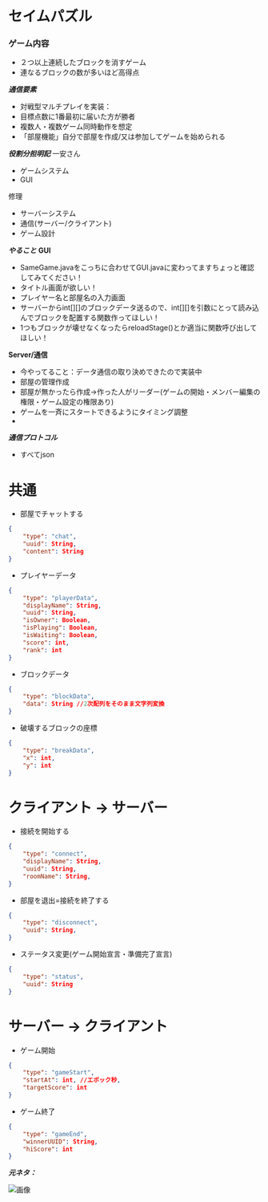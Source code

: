 
# セイムパズル
### ゲーム内容
- ２つ以上連続したブロックを消すゲーム
- 連なるブロックの数が多いほど高得点

***通信要素***
- 対戦型マルチプレイを実装：
- 目標点数に1番最初に届いた方が勝者
- 複数人・複数ゲーム同時動作を想定
- 「部屋機能」自分で部屋を作成/又は参加してゲームを始められる

***役割分担明記***
一安さん
- ゲームシステム
- GUI

修理
- サーバーシステム
- 通信(サーバー/クライアント)
- ゲーム設計

***やること***
__GUI__
- SameGame.javaをこっちに合わせてGUI.javaに変わってますちょっと確認してみてください！
- タイトル画面が欲しい！
- プレイヤー名と部屋名の入力画面
- サーバーからint[][]のブロックデータ送るので、int[][]を引数にとって読み込んでブロックを配置する関数作ってほしい！
- 1つもブロックが壊せなくなったらreloadStage()とか適当に関数呼び出してほしい！

__Server/通信__
- 今やってること：データ通信の取り決めできたので実装中
- 部屋の管理作成
- 部屋が無かったら作成→作った人がリーダー(ゲームの開始・メンバー編集の権限・ゲーム設定の権限あり)
- ゲームを一斉にスタートできるようにタイミング調整
- 

***通信プロトコル***
- すべてjson

# 共通
- 部屋でチャットする
```json
{
    "type": "chat",
    "uuid": String,
    "content": String
}
```

- プレイヤーデータ
```json
{
    "type": "playerData",
    "displayName": String,
    "uuid": String,
    "isOwner": Boolean,
    "isPlaying": Boolean,
    "isWaiting": Boolean,
    "score": int,
    "rank": int
}
```

- ブロックデータ
```json
{
    "type": "blockData",
    "data": String //2次配列をそのまま文字列変換
}
```

- 破壊するブロックの座標
```json
{
    "type": "breakData",
    "x": int,
    "y": int
}
```


# クライアント -> サーバー
- 接続を開始する
```json
{
    "type": "connect",
    "displayName": String,
    "uuid": String,
    "roomName": String,
}
```

- 部屋を退出=接続を終了する
```json
{
    "type": "disconnect",
    "uuid": String,
}
```

- ステータス変更(ゲーム開始宣言・準備完了宣言)
```json
{
    "type": "status",
    "uuid": String
}
```




# サーバー -> クライアント
- ゲーム開始
```json
{
    "type": "gameStart",
    "startAt": int, //エポック秒,
    "targetScore": int
}
```
- ゲーム終了
```json
{
    "type": "gameEnd",
    "winnerUUID": String,
    "hiScore": int
}
```



***元ネタ：***

![画像](https://dixq.net/sm/img/d9/1.jpg)
 